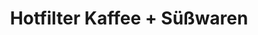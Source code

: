---
title: "Hotfilter Kaffee + Süßwaren"
url: /ibbenbueren/hotfilter-kaffee-suesswaren/
shop: Lebensmittel
---